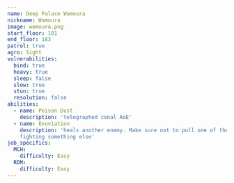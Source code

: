 ```yaml
---
name: Deep Palace Wamoura
nickname: Wamoura
image: wamoura.png
start_floor: 181
end_floor: 183
patrol: true
agro: Sight
vulnerabilities:
  bind: true
  heavy: true
  sleep: false
  slow: true
  stun: true
  resolution: false
abilities:
  - name: Poison Dust
    description: 'telegraphed conal AoE'
  - name: Exuviation
    description: 'heals another enemy. Make sure not to pull one of these while
    fighting something else'
job_specifics:
  MCH:
    difficulty: Easy
  RDM:
    difficulty: Easy
---
```


